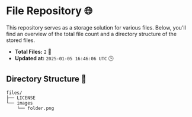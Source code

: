 # File Repository 🌐

This repository serves as a storage solution for various files. Below, you'll find an overview of the total file count and a directory structure of the stored files.

- **Total Files:** `2` 📁
- **Updated at:** `2025-01-05 16:46:06 UTC` 🕒

## Directory Structure 📂

```
files/
├── LICENSE
└── images
    └── folder.png

```